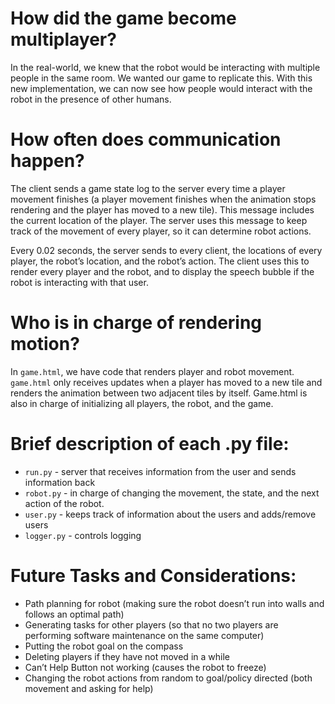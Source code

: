 # How did the game become multiplayer?

In the real-world, we knew that the robot would be interacting with multiple people in the same room. We wanted our game to replicate this. With this new implementation, we can now see how people would interact with the robot in the presence of other humans.

# How often does communication happen?

The client sends a game state log to the server every time a player movement finishes (a player movement finishes when the animation stops rendering and the player has moved to a new tile). This message includes the current location of the player. The server uses this message to keep track of the movement of every player, so it can determine robot actions.

Every 0.02 seconds, the server sends to every client, the locations of every player, the robot’s location, and the robot’s action. The client uses this to render every player and the robot, and to display the speech bubble if the robot is interacting with that user.

# Who is in charge of rendering motion?

In `game.html`, we have code that renders player and robot movement. `game.html` only receives updates when a player has moved to a new tile and renders the animation between two adjacent tiles by itself. Game.html is also in charge of initializing all players, the robot, and the game.

# Brief description of each .py file:

- `run.py` - server that receives information from the user and sends information back
- `robot.py` - in charge of changing the movement, the state, and the next action of the robot. 
- `user.py` - keeps track of information about the users and adds/remove users
- `logger.py` - controls logging

# Future Tasks and Considerations:

- Path planning for robot (making sure the robot doesn’t run into walls and follows an optimal path)
- Generating tasks for other players (so that no two players are performing software maintenance on the same computer) 
- Putting the robot goal on the compass
- Deleting players if they have not moved in a while
- Can’t Help Button not working (causes the robot to freeze)
- Changing the robot actions from random to goal/policy directed (both movement and asking for help)
